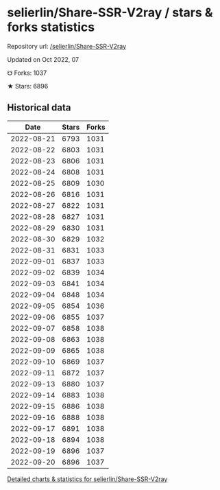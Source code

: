 # selierlin/Share-SSR-V2ray / stars & forks statistics

Repository url: [/selierlin/Share-SSR-V2ray](https://github.com/selierlin/Share-SSR-V2ray)

Updated on Oct 2022, 07

☋ Forks: 1037

★ Stars: 6896

## Historical data
| Date | Stars | Forks |
|------|-------|-------|
| 2022-08-21 | 6793 | 1031 | 
| 2022-08-22 | 6803 | 1031 | 
| 2022-08-23 | 6806 | 1031 | 
| 2022-08-24 | 6808 | 1031 | 
| 2022-08-25 | 6809 | 1030 | 
| 2022-08-26 | 6816 | 1031 | 
| 2022-08-27 | 6822 | 1031 | 
| 2022-08-28 | 6827 | 1031 | 
| 2022-08-29 | 6830 | 1031 | 
| 2022-08-30 | 6829 | 1032 | 
| 2022-08-31 | 6831 | 1033 | 
| 2022-09-01 | 6837 | 1033 | 
| 2022-09-02 | 6839 | 1034 | 
| 2022-09-03 | 6841 | 1034 | 
| 2022-09-04 | 6848 | 1034 | 
| 2022-09-05 | 6854 | 1036 | 
| 2022-09-06 | 6855 | 1037 | 
| 2022-09-07 | 6858 | 1038 | 
| 2022-09-08 | 6863 | 1038 | 
| 2022-09-09 | 6865 | 1038 | 
| 2022-09-10 | 6869 | 1037 | 
| 2022-09-11 | 6872 | 1037 | 
| 2022-09-13 | 6880 | 1037 | 
| 2022-09-14 | 6883 | 1038 | 
| 2022-09-15 | 6886 | 1038 | 
| 2022-09-16 | 6888 | 1038 | 
| 2022-09-17 | 6891 | 1038 | 
| 2022-09-18 | 6894 | 1038 | 
| 2022-09-19 | 6896 | 1037 | 
| 2022-09-20 | 6896 | 1037 | 


[Detailed charts & statistics for selierlin/Share-SSR-V2ray](https://reviewgithub.com/rep/selierlin/Share-SSR-V2ray)
